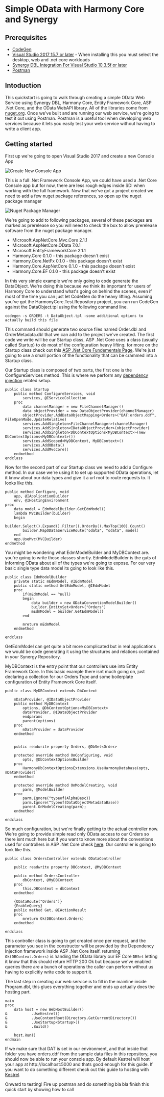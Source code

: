 # Simple OData with Harmony Core and Synergy
## Prerequisites
* [CodeGen](https://github.com/SteveIves/CodeGen)
* [Visual Studio 2017 15.7 or later](https://www.visualstudio.com/vs/community/) - When installing this you must select the desktop, web and .net core workloads
* [Synergy DBL Integration For Visual Studio 10.3.5f or later](www.synergyde.com)
* [Postman](https://www.getpostman.com/)

## Intoduction
This quickstart is going to walk through creating a simple OData Web Service using Synergy DBL, Harmony Core, Entity Framework Core, ASP .Net Core, and the OData WebAPI library. All of the libraries come from [nuget.org](https://www.nuget.org). Once we've built and are running our web service, we're going to test it out using Postman. Postman is a useful tool when developing web services because it lets you easily test your web service without having to write a client app.

## Getting started

First up we're going to open Visual Studio 2017 and create a new Console App

![Create New Console App](link_to_create_new_project_dialog_screenshot "Create New Console App")

This is a full .Net Framework Console App, we could have used a .Net Core Console app but for now, there are less rough edges inside SDI when working with the full framework. Now that we've got a project created we need to add a few nuget package references, so open up the nuget package manager

![Nuget Package Manager](link_to_nuget_package_manager_dialog_screenshot "Add Nuget Package")

We're going to add to following packages, several of these packages are marked as prerelease so you will need to check the box to allow prerelease software from the nuget package manager.
* Microsoft.AspNetCore.Mvc.Core 2.1.1
* Microsoft.AspNetCore.OData 7.0.1
* Microsoft.EntityFrameworkCore 2.1.1
* Harmony.Core 0.1.0 - this package doesn't exist
* Harmony.Core.NetFx 0.1.0 - this package doesn't exist
* Harmony.Core.AspNetCore 0.1.0 - this package doesn't exist
* Harmony.Core.EF 0.1.0 - this package doesn't exist

In this very simple example we're only going to code generate the DataObject. We're doing this because we think its important for users of Harmony Core to understand what's going on behind the scenes, even if most of the time you can just let CodeGen do the heavy lifting. Assuming you've got the HarmonyCore.Test.Repository project, you can run CodeGen against the DataObject.tpl using the following command line.

`codegen -s ORDERS -t DataObject.tpl -some additional options to actually build this file`

This command should generate two source files named Order.dbl and OrderMetadata.dbl that we can add to the project we've created.
The first code we write will be our Startup class, ASP .Net Core uses a class (usually called Startup) to do most of the configuration heavy lifting. for more on the Startup class check out this [ASP .Net Core Fundementals Page](https://docs.microsoft.com/en-us/aspnet/core/fundamentals/startup). We're just going to use a small portion of the functionality that can be crammed into a Startup class.

Our Startup class is composed of two parts, the first one is the ConfigureServices method. This is where we perform any [dependency injection](../DependencyInjection.md) related setup.

```
public class Startup
	public method ConfigureServices, void
		services, @IServiceCollection 
	proc
		data channelManager = new FileChannelManager() 
		data objectProvider = new DataObjectProvider(channelManager)
		objectProvider.AddDataObjectMapping<Orders>("DAT:orders.ddf", FileOpenMode.UpdateRelative)
		services.AddSingleton<FileChannelManager>(channelManager)
		services.AddSingleton<IDataObjectProvider>(objectProvider)
		services.AddSingleton<DbContextOptions<MyDBContext>>(new DbContextOptions<MyDBContext>())
		services.AddScoped<MyDBContext, MyDBContext>()
		services.AddOData()
		services.AddMvcCore()
	endmethod
endclass
```

Now for the second part of our Startup class we need to add a Configure method. In our case we're using it to set up supported OData operations, let it know about our data types and give it a url root to route requests to. It looks like this.

```
public method Configure, void
	app, @IApplicationBuilder
	env, @IHostingEnvironment
proc
	data model = EdmModelBuilder.GetEdmModel()
	lambda MVCBuilder(builder)
	begin
		builder.Select().Expand().Filter().OrderBy().MaxTop(100).Count()
		builder.MapODataServiceRoute("odata", "odata", model)
	end
	app.UseMvc(MVCBuilder)
endmethod
```

You might be wondering what EdmModelBuilder and MyDBContext are. you're going to write those classes shortly. EdmModelBuilder is the guts of informing OData about all of the types we're going to expose. For our very basic single type data model its going to look like this.

```
public class EdmModelBuilder
	private static mEdmModel, @IEdmModel
	public static method GetEdmModel, @IEdmModel
	proc
		if(mEdmModel == ^null)
		begin
			data builder = new ODataConventionModelBuilder()
			builder.EntitySet<Order>("Orders")
			mEdmModel = builder.GetEdmModel()
		end

		mreturn mEdmModel
	endmethod

endclass
```

GetEdmModel can get quite a bit more complicated but in real applications we would be code generating it using the structures and relations contained in your Synergy Repository.

MyDBContext is the entry point that our controllers use into Entity Framework Core. In this basic example there isnt much going on, just declaring a collection for our Orders Type and some boilerplate configuration of Entity Framework Core itself.

```
public class MyDBContext extends DbContext
	
	mDataProvider, @IDataObjectProvider
	public method MyDBContext
		options, @DbContextOptions<MyDBContext>
		dataProvider, @IDataObjectProvider
		endparams
		parent(options)
	proc
		mDataProvider = dataProvider
	endmethod


	public readwrite property Orders, @DbSet<Order>

	protected override method OnConfiguring, void
		opts, @DbContextOptionsBuilder
	proc
		HarmonyDbContextOptionsExtensions.UseHarmonyDatabase(opts, mDataProvider)
	endmethod

	protected override method OnModelCreating, void
		parm, @ModelBuilder
	proc
		parm.Ignore(^typeof(AlphaDesc))
		parm.Ignore(^typeof(DataObjectMetadataBase))
		parent.OnModelCreating(parm);
	endmethod

endclass
```

So much configuration, but we're finally getting to the actual controller now. We're going to provide simple read only OData access to our Orders so there isnt much here but if you want to know more about the conventions used for controllers in ASP .Net Core check [here](https://docs.microsoft.com/en-us/aspnet/core/mvc/controllers/actions). Our controller is going to look like this.

```
public class OrdersController extends ODataController

	public readwrite property DBContext, @MyDBContext

	public method OrdersController
		dbContext, @MyDBContext
	proc
		this.DBContext = dbContext
	endmethod

	{ODataRoute("Orders")}
	{EnableQuery}
	public method Get, @IActionResult
	proc
		mreturn Ok(DBContext.Orders)
	endmethod

endclass
```

This controller class is going to get created once per request, and the parameter you see in the constructor will be provided by the Dependency Injection framework inside ASP .Net Core itself. returning `Ok(DBContext.Orders)` is handing the OData library our EF Core `DBSet` letting it know that this should return HTTP 200 Ok but because we've enabled queries there are a bunch of operations the caller can perform without us having to explicitly write code to support it. 

The last step in creating our web service is to fill in the mainline inside Program.dbl, this glues everything together and ends up actually does the hosting part.

```
main
proc
    data host = new WebHostBuilder()
&           .UseKestrel()
&           .UseContentRoot(Directory.GetCurrentDirectory())
&           .UseStartup<Startup>()
&           .Build()
 
    host.Run()
endmain
```

If we make sure that DAT is set in our environment, and that inside that folder you have orders.ddf from the sample data files in this repository, you should now be able to run your console app. By default Kestrel will host your app at http://localhost:5000 and thats good enough for this guide. If you want to do something different check out this guide to hosting with [Kestrel](https://docs.microsoft.com/en-us/aspnet/core/fundamentals/servers/kestrel). 

Onward to testing! Fire up postman and do something bla bla finish this quick start by showing how to call 

